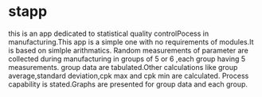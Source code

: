 # stapp
this is an app dedicated to statistical quality controlPocess in manufacturing.This app is a simple one with no requirements of modules.It is based on simlple arithmatics.
Random measurements of parameter are collected during manufacturing in groups of 5 or 6 ,each group having 5 measurements.
group data are tabulated.Other calculations like group average,standard deviation,cpk max and cpk min are calculated.
Process capability is stated.Graphs are presented for group data and each group.
